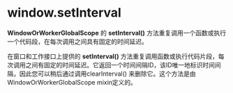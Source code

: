 # window.setInterval

**WindowOrWorkerGlobalScope** 的 **setInterval()** 方法重复调用一个函数或执行一个代码段，在每次调用之间具有固定的时间延迟。

在窗口和工作接口上提供的 **setInterval()** 方法重复调用函数或执行代码片段，每次调用之间有固定的时间延迟。它返回一个时间间隔ID，该ID唯一地标识时间间隔，因此您可以稍后通过调用clearInterval() 来删除它。这个方法是由WindowOrWorkerGlobalScope mixin定义的。

